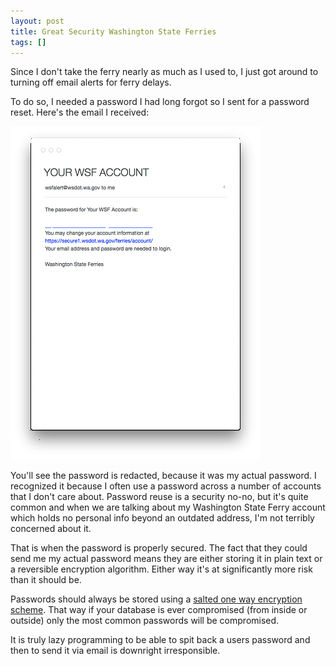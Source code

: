 ```yaml
---
layout: post
title: Great Security Washington State Ferries
tags: []
---
```


Since I don't take the ferry nearly as much as I used to, I just got around to turning off email alerts for ferry delays.

To do so, I needed a password I had long forgot so I sent for a password reset. Here's the email I received:

![](/images/15t.png)

You'll see the password is redacted, because it was my actual password. I recognized it because I often use a password across a number of accounts that I don't care about. Password reuse is a security no-no, but it's quite common and when we are talking about my Washington State Ferry account which holds no personal info beyond an outdated address, I'm not terribly concerned about it.

That is when the password is properly secured. The fact that they could send me my actual password means they are either storing it in plain text or a reversible encryption algorithm. Either way it's at significantly more risk than it should be.

Passwords should always be stored using a [salted one way encryption scheme](https://crackstation.net/hashing-security.htm). That way if your database is ever compromised (from inside or outside) only the most common passwords will be compromised.

It is truly lazy programming to be able to spit back a users password and then to send it via email is downright irresponsible.
